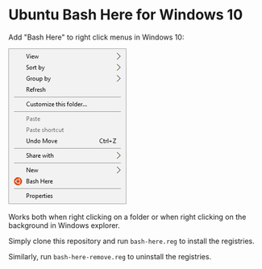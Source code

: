 Ubuntu Bash Here for Windows 10
===============================
Add "Bash Here" to right click menus in Windows 10:

![Screenshot](/ss.png?raw=true)

Works both when right clicking on a folder or when right clicking on the background in Windows explorer.

Simply clone this repository and run `bash-here.reg` to install the registries.

Similarly, run `bash-here-remove.reg` to uninstall the registries.